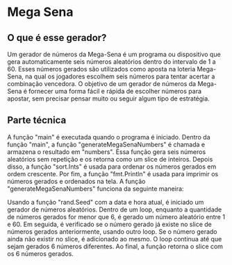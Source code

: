 # Mega Sena

## O que é esse gerador?
Um gerador de números da Mega-Sena é um programa ou dispositivo que gera automaticamente seis números aleatórios dentro do intervalo de 1 a 60. Esses números gerados são utilizados como aposta na loteria Mega-Sena, na qual os jogadores escolhem seis números para tentar acertar a combinação vencedora. O objetivo de um gerador de números da Mega-Sena é fornecer uma forma fácil e rápida de escolher números para apostar, sem precisar pensar muito ou seguir algum tipo de estratégia.

## Parte técnica
A função "main" é executada quando o programa é iniciado.
Dentro da função "main", a função "generateMegaSenaNumbers" é chamada e armazena o resultado em "numbers". Essa função gera seis números aleatórios sem repetição e os retorna como um slice de inteiros.
Depois disso, a função "sort.Ints" é usada para ordenar os números gerados em ordem crescente.
Por fim, a função "fmt.Println" é usada para imprimir os números gerados e ordenados na tela.
A função "generateMegaSenaNumbers" funciona da seguinte maneira:

Usando a função "rand.Seed" com a data e hora atual, é iniciado um gerador de números aleatórios.
Dentro de um loop, enquanto a quantidade de números gerados for menor que 6, é gerado um número aleatório entre 1 e 60.
Em seguida, é verificado se o número gerado já existe no slice de números gerados anteriormente, usando outro loop.
Se o número gerado ainda não existir no slice, é adicionado ao mesmo.
O loop continua até que sejam gerados 6 números diferentes.
Ao final, a função retorna o slice com os 6 números gerados.